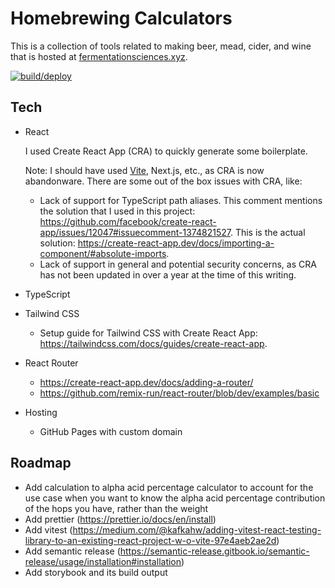 # Homebrewing Calculators

This is a collection of tools related to making beer, mead, cider, and wine that is hosted at [fermentationsciences.xyz](https://fermentationsciences.xyz).

[![build/deploy](https://github.com/tsvanharen/homebrewing-calculators/actions/workflows/deploy.yml/badge.svg)](https://github.com/tsvanharen/homebrewing-calculators/actions/workflows/deploy.yml)

## Tech

* React
  
  I used Create React App (CRA) to quickly generate some boilerplate. 
  
  Note: I should have used [Vite](https://blog.ori.co/migrating-a-cra-project-to-vitejs), Next.js, etc., as CRA is now abandonware.  There are some out of the box issues with CRA, like:
  * Lack of support for TypeScript path aliases. This comment mentions the solution that I used in this project:  https://github.com/facebook/create-react-app/issues/12047#issuecomment-1374821527.  This is the actual solution:  https://create-react-app.dev/docs/importing-a-component/#absolute-imports.
  * Lack of support in general and potential security concerns, as CRA has not been updated in over a year at the time of this writing.

* TypeScript
* Tailwind CSS
  * Setup guide for Tailwind CSS with Create React App:  https://tailwindcss.com/docs/guides/create-react-app.
* React Router
  * https://create-react-app.dev/docs/adding-a-router/
  * https://github.com/remix-run/react-router/blob/dev/examples/basic
* Hosting
  * GitHub Pages with custom domain

## Roadmap

* Add calculation to alpha acid percentage calculator to account for the use case when you want to know the alpha acid percentage contribution of the hops you have, rather than the weight
* Add prettier (https://prettier.io/docs/en/install)
* Add vitest (https://medium.com/@kafkahw/adding-vitest-react-testing-library-to-an-existing-react-project-w-o-vite-97e4aeb2ae2d)
* Add semantic release (https://semantic-release.gitbook.io/semantic-release/usage/installation#installation)
* Add storybook and its build output
